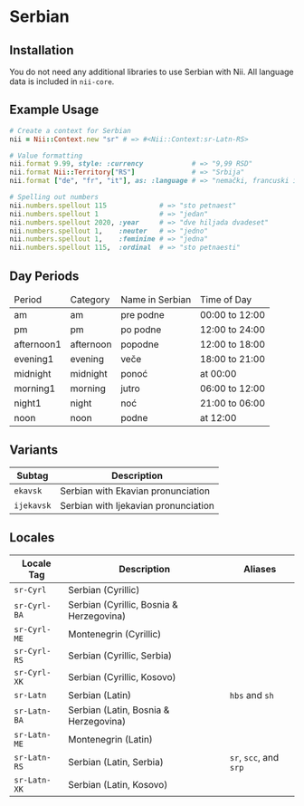<!-- This file has been generated. Source: languages/_template.md.erb -->

# Serbian

## Installation

You do not need any additional libraries to use Serbian with Nii.
All language data is included in `nii-core`.

## Example Usage

``` ruby
# Create a context for Serbian
nii = Nii::Context.new "sr" # => #<Nii::Context:sr-Latn-RS>

# Value formatting
nii.format 9.99, style: :currency            # => "9,99 RSD"
nii.format Nii::Territory["RS"]              # => "Srbija"
nii.format ["de", "fr", "it"], as: :language # => "nemački, francuski i italijanski"

# Spelling out numbers
nii.numbers.spellout 115             # => "sto petnaest"
nii.numbers.spellout 1               # => "jedan"
nii.numbers.spellout 2020, :year     # => "dve hiljada dvadeset"
nii.numbers.spellout 1,    :neuter   # => "jedno"
nii.numbers.spellout 1,    :feminine # => "jedna"
nii.numbers.spellout 115,  :ordinal  # => "sto petnaesti"
```

## Day Periods


<table>
  <thead>
    <tr>
      <td>Period</td>
      <td>Category</td>
      <td>Name in Serbian</td>
      <td>Time of Day</td>
    </tr>
  </thead>
  <tbody>
    <tr>
      <td>am</td>
      <td>am</td>
      <td>pre podne</td>
      <td>00:00 to 12:00</td>
    </tr>
    <tr>
      <td>pm</td>
      <td>pm</td>
      <td>po podne</td>
      <td>12:00 to 24:00</td>
    </tr>
    <tr>
      <td>afternoon1</td>
      <td>afternoon</td>
      <td>popodne</td>
      <td>12:00 to 18:00</td>
    </tr>
    <tr>
      <td>evening1</td>
      <td>evening</td>
      <td>veče</td>
      <td>18:00 to 21:00</td>
    </tr>
    <tr>
      <td>midnight</td>
      <td>midnight</td>
      <td>ponoć</td>
      <td>at 00:00</td>
    </tr>
    <tr>
      <td>morning1</td>
      <td>morning</td>
      <td>jutro</td>
      <td>06:00 to 12:00</td>
    </tr>
    <tr>
      <td>night1</td>
      <td>night</td>
      <td>noć</td>
      <td>21:00 to 06:00</td>
    </tr>
    <tr>
      <td>noon</td>
      <td>noon</td>
      <td>podne</td>
      <td>at 12:00</td>
    </tr>
  </tbody>
</table>


## Variants

<table>
  <thead>
    <tr>
      <th>Subtag</th>
      <th>Description</th>
    </tr>
  </thead>
  <tbody>
    <tr>
      <td><code>ekavsk</code></td>
      <td>Serbian with Ekavian pronunciation</td>
    </tr>
    <tr>
      <td><code>ijekavsk</code></td>
      <td>Serbian with Ijekavian pronunciation</td>
    </tr>
  </tbody>
</table>

## Locales

<table>
  <thead>
    <tr>
      <th>Locale Tag</th>
      <th>Description</th>
      <th>Aliases</th>
    </tr>
  </thead>
  <tbody>
    <tr>
      <td><code>sr-Cyrl</code></td>
      <td>Serbian (Cyrillic)</td>
      <td></td>
    </tr>
    <tr>
      <td><code>sr-Cyrl-BA</code></td>
      <td>Serbian (Cyrillic, Bosnia &amp; Herzegovina)</td>
      <td></td>
    </tr>
    <tr>
      <td><code>sr-Cyrl-ME</code></td>
      <td>Montenegrin (Cyrillic)</td>
      <td></td>
    </tr>
    <tr>
      <td><code>sr-Cyrl-RS</code></td>
      <td>Serbian (Cyrillic, Serbia)</td>
      <td></td>
    </tr>
    <tr>
      <td><code>sr-Cyrl-XK</code></td>
      <td>Serbian (Cyrillic, Kosovo)</td>
      <td></td>
    </tr>
    <tr>
      <td><code>sr-Latn</code></td>
      <td>Serbian (Latin)</td>
      <td><code>hbs</code> and <code>sh</code></td>
    </tr>
    <tr>
      <td><code>sr-Latn-BA</code></td>
      <td>Serbian (Latin, Bosnia &amp; Herzegovina)</td>
      <td></td>
    </tr>
    <tr>
      <td><code>sr-Latn-ME</code></td>
      <td>Montenegrin (Latin)</td>
      <td></td>
    </tr>
    <tr>
      <td><code>sr-Latn-RS</code></td>
      <td>Serbian (Latin, Serbia)</td>
      <td><code>sr</code>, <code>scc</code>, and <code>srp</code></td>
    </tr>
    <tr>
      <td><code>sr-Latn-XK</code></td>
      <td>Serbian (Latin, Kosovo)</td>
      <td></td>
    </tr>
  </tbody>
</table>

